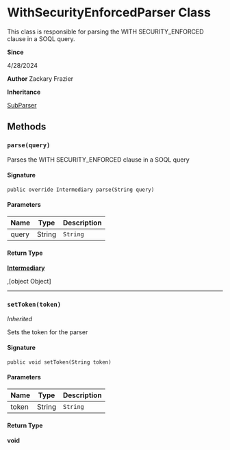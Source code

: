 # WithSecurityEnforcedParser Class

This class is responsible for parsing the WITH SECURITY_ENFORCED clause in a SOQL query.

**Since** 

4/28/2024

**Author** Zackary Frazier

**Inheritance**

[SubParser](SubParser.md)

## Methods
### `parse(query)`

Parses the WITH SECURITY_ENFORCED clause in a SOQL query

#### Signature
```apex
public override Intermediary parse(String query)
```

#### Parameters
| Name | Type | Description |
|------|------|-------------|
| query | String | `String` |

#### Return Type
**[Intermediary](Intermediary.md)**

,[object Object]

---

### `setToken(token)`

*Inherited*

Sets the token for the parser

#### Signature
```apex
public void setToken(String token)
```

#### Parameters
| Name | Type | Description |
|------|------|-------------|
| token | String | `String` |

#### Return Type
**void**
